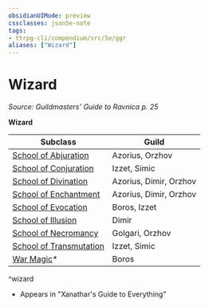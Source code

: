 ```yaml
---
obsidianUIMode: preview
cssclasses: json5e-note
tags:
- ttrpg-cli/compendium/src/5e/ggr
aliases: ["Wizard"]
---
```

# Wizard
*Source: Guildmasters' Guide to Ravnica p. 25* 

**Wizard**

| Subclass | Guild |
|----------|-------|
| [School of Abjuration](3-Mechanics/CLI/classes/wizard-school-of-abjuration.md) | Azorius, Orzhov |
| [School of Conjuration](3-Mechanics/CLI/classes/wizard-school-of-conjuration.md) | Izzet, Simic |
| [School of Divination](3-Mechanics/CLI/classes/wizard-school-of-divination.md) | Azorius, Dimir, Orzhov |
| [School of Enchantment](3-Mechanics/CLI/classes/wizard-school-of-enchantment.md) | Azorius, Dimir, Orzhov |
| [School of Evocation](3-Mechanics/CLI/classes/wizard-school-of-evocation.md) | Boros, Izzet |
| [School of Illusion](3-Mechanics/CLI/classes/wizard-school-of-illusion.md) | Dimir |
| [School of Necromancy](3-Mechanics/CLI/classes/wizard-school-of-necromancy.md) | Golgari, Orzhov |
| [School of Transmutation](3-Mechanics/CLI/classes/wizard-school-of-transmutation.md) | Izzet, Simic |
| [War Magic](3-Mechanics/CLI/classes/wizard-war-magic-xge.md)* | Boros |
^wizard

* Appears in "Xanathar's Guide to Everything"